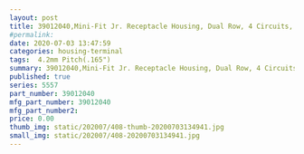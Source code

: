 ```yaml
---
layout: post
title: 39012040,Mini-Fit Jr. Receptacle Housing, Dual Row, 4 Circuits, UL 94V-2, Natural
#permalink: 
date: 2020-07-03 13:47:59
categories: housing-terminal
tags:  4.2mm Pitch(.165")
summary: 39012040,Mini-Fit Jr. Receptacle Housing, Dual Row, 4 Circuits, UL 94V-2, Natural
published: true 
series: 5557
part_number: 39012040
mfg_part_number: 39012040
mfg_part_number2: 
price: 0.00
thumb_img: static/202007/408-thumb-20200703134941.jpg
small_img: static/202007/408-20200703134941.jpg
---
```



